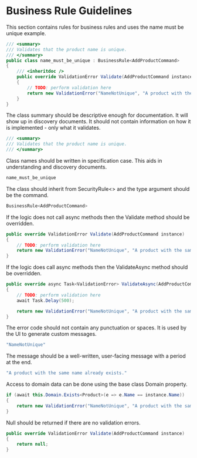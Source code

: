 # Business Rule Guidelines

This section contains rules for business rules and uses the name must be unique example.

```csharp
/// <summary>
/// Validates that the product name is unique.
/// </summary>
public class name_must_be_unique : BusinessRule<AddProductCommand>
{
    /// <inheritdoc />
    public override ValidationError Validate(AddProductCommand instance)
    {
        // TODO: perform validation here
        return new ValidationError("NameNotUnique", "A product with the same name already exists.");
    }
}
```

The class summary should be descriptive enough for documentation.  It will show up in discovery documents.
It should not contain information on how it is implemented - only what it validates.
```csharp
/// <summary>
/// Validates that the product name is unique.
/// </summary>
```

Class names should be written in specification case.  This aids in understanding and discovery documents.
```csharp
name_must_be_unique
```

The class should inherit from SecurityRule<> and the type argument should be the command.
```csharp
BusinessRule<AddProductCommand>
```

If the logic does not call async methods then the Validate method should be overridden.
```csharp
public override ValidationError Validate(AddProductCommand instance)
{
    // TODO: perform validation here
    return new ValidationError("NameNotUnique", "A product with the same name already exists.");
}
```

If the logic does call async methods then the ValidateAsync method should be overridden.
```csharp
public override async Task<ValidationError> ValidateAsync(AddProductCommand instance)
{
    // TODO: perform validation here
    await Task.Delay(500);

    return new ValidationError("NameNotUnique", "A product with the same name already exists.");
}
```

The error code should not contain any punctuation or spaces.  It is used by the UI to generate custom messages.
```csharp
"NameNotUnique"
```
The message should be a well-written, user-facing message with a period at the end.
```csharp
"A product with the same name already exists."
```

Access to domain data can be done using the base class Domain property.
```csharp
if (await this.Domain.Exists<Product>(e => e.Name == instance.Name))
{
    return new ValidationError("NameNotUnique", "A product with the same name already exists.");
}
```
Null should be returned if there are no validation errors.
```csharp
public override ValidationError Validate(AddProductCommand instance)
{
    return null;
}
```